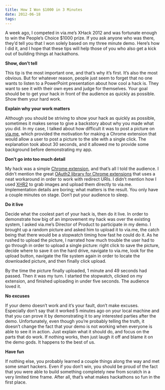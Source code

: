 ```yaml
---
title: How I Won $1000 in 3 Minutes
date: 2012-06-18
tags:
---
```


A week ago, I competed in via.me’s XHack 2012 and was fortunate enough to win the People’s Choice $1000 prize. If you ask anyone who was there, they’d tell you that I won solely based on my three minute demo. Here’s how I did it, and I hope that these tips will help those of you who also get a kick out of building things at hackathons.

**Show, don’t tell**

This tip is the most important one, and that’s why it’s first. It’s also the most obvious. But for whatever reason, people just seem to forget that no one wants to listen to a PowerPoint presentation about how cool a hack is. They want to see it with their own eyes and judge for themselves. Your goal should be to get your hack in front of the audience as quickly as possible. Show them your hard work.

**Explain why your work matters**

Although you should be striving to show your hack as quickly as possible, sometimes it makes sense to give a backstory about why you made what you did. In my case, I talked about how difficult it was to post a picture on [via.me](http://www.via.me/), which provided the motivation for making a Chrome extension that would allow a user to post a picture to the site with a single click. The explanation took about 30 seconds, and it allowed me to provide some background before demonstrating my app.

**Don’t go into too much detail**

My hack was a simple [Chrome extension](http://instavia.me/), and that’s all I told the audience. I didn’t mention the great [OAuth2 library for Chrome extensions](http://smus.com/oauth2-chrome-extensions/) that uses a neat workaround in order to work with redirect URIs. I didn’t mention how I used [XHR2](https://www.html5rocks.com/en/tutorials/file/xhr2/) to grab images and upload them directly to via.me. Implementation details are boring; what matters is the result. You only have a couple minutes on stage. Don’t put your audience to sleep.

**Do it live**

Decide what the coolest part of your hack is, then do it live. In order to demonstrate how big of an improvement my hack was over the existing system, I asked via.me’s Director of Product to participate in my demo. I brought up a random picture and asked him to upload it to via.me, the catch being that there would be a stopwatch timing how fast he could do it. As he rushed to upload the picture, I narrated how much trouble the user had to go through in order to upload a single picture: right click to save the picture, decide where to save it on the hard drive, navigate to via.me, look for the upload button, navigate the file system again in order to locate the downloaded picture, and then finally click upload.

By the time the picture finally uploaded, 1 minute and 49 seconds had passed. Then it was my turn. I started the stopwatch, clicked on my extension, and finished uploading in under five seconds. The audience loved it.

**No excuses**

If your demo doesn’t work and it’s your fault, don’t make excuses. Especially don’t say that it worked 5 minutes ago on your local machine and that you can prove it by demonstrating it to any interested parties after the demo. Unfortunately, even though you’re probably telling the truth, it doesn’t change the fact that your demo is not working when everyone is able to see it in action. Just explain what it should do, and focus on the parts that do work. If nothing works, then just laugh it off and blame it on the demo gods. It happens to the best of us.

**Have fun**

If nothing else, you probably learned a couple things along the way and met some smart hackers. Even if you don’t win, you should be proud of the fact that you were able to build something completely new from scratch in a very limited time frame. After all, that’s what makes hackathons so fun in the first place.
